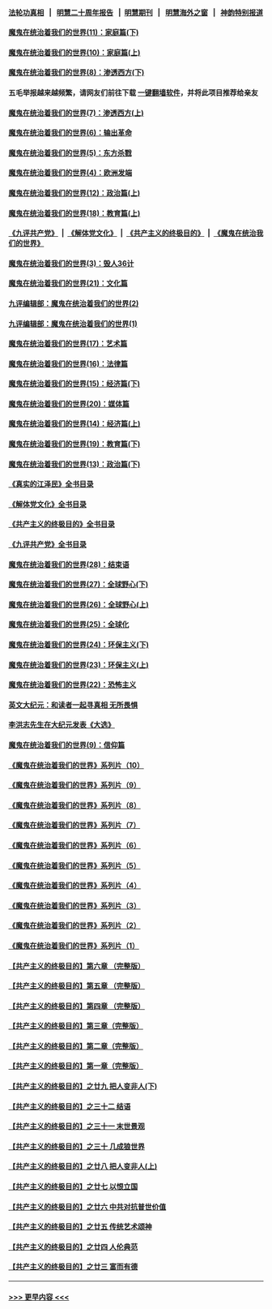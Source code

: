 #### [法轮功真相](https://github.com/gfw-breaker/truth/blob/master/README.md?t=0) &nbsp;&nbsp;|&nbsp;&nbsp; [明慧二十周年报告](https://github.com/gfw-breaker/mh-reports/blob/master/README.md?t=0) &nbsp;&nbsp;|&nbsp;&nbsp;[明慧期刊](https://github.com/gfw-breaker/mh-qikan) &nbsp;&nbsp;|&nbsp;&nbsp; [明慧海外之窗](https://github.com/gfw-breaker/mh-news/blob/master/README.md?t=0) &nbsp;&nbsp;|&nbsp;&nbsp; [神韵特别报道](https://github.com/gfw-breaker/mh-news/blob/master/shenyun.md?t=0)
#### [魔鬼在统治着我们的世界(11)：家庭篇(下)](../pages/nsc422/n10440961.md?t=12120901) 
#### [魔鬼在统治着我们的世界(10)：家庭篇(上)](../pages/nsc422/n10435448.md?t=12120901) 
#### [魔鬼在统治着我们的世界(8)：渗透西方(下)](../pages/nsc422/n10429603.md?t=12120901) 
#### 五毛举报越来越频繁，请网友们前往下载 [一键翻墙软件](https://github.com/gfw-breaker/ssr-accounts)，并将此项目推荐给亲友
#### [魔鬼在统治着我们的世界(7)：渗透西方(上)](../pages/nsc422/n10426013.md?t=12120901) 
#### [魔鬼在统治着我们的世界(6)：输出革命](../pages/nsc422/n10421536.md?t=12120901) 
#### [魔鬼在统治着我们的世界(5)：东方杀戮](../pages/nsc422/n10417707.md?t=12120901) 
#### [魔鬼在统治着我们的世界(4)：欧洲发端](../pages/nsc422/n10414890.md?t=12120901) 
#### [魔鬼在统治着我们的世界(12)：政治篇(上)](../pages/nsc422/n10444576.md?t=12120901) 
#### [魔鬼在统治着我们的世界(18)：教育篇(上)](../pages/nsc422/n10526970.md?t=12120901) 
#### [《九评共产党》](https://github.com/begood0513/9ping.md/blob/master/README.md) &nbsp;|&nbsp; [《解体党文化》](../../../../jtdwh.md/blob/master/README.md)  &nbsp;|&nbsp; [《共产主义的终极目的》](../../../../gczydzjmd.md/blob/master/README.md) &nbsp;|&nbsp; [《魔鬼在统治我们的世界》](../../../../mgztzwmdsj.md/blob/master/README.md) 
#### [魔鬼在统治着我们的世界(3)：毁人36计](../pages/nsc422/n10411583.md?t=12120901) 
#### [魔鬼在统治着我们的世界(21)：文化篇](../pages/nsc422/n10597706.md?t=12120901) 
#### [九评编辑部：魔鬼在统治着我们的世界(2)](../pages/nsc422/n10410036.md?t=12120901) 
#### [九评编辑部：魔鬼在统治着我们的世界(1)](../pages/nsc422/n10406825.md?t=12120901) 
#### [魔鬼在统治着我们的世界(17)：艺术篇](../pages/nsc422/n10499093.md?t=12120901) 
#### [魔鬼在统治着我们的世界(16)：法律篇](../pages/nsc422/n10485969.md?t=12120901) 
#### [魔鬼在统治着我们的世界(15)：经济篇(下)](../pages/nsc422/n10469975.md?t=12120901) 
#### [魔鬼在统治着我们的世界(20)：媒体篇](../pages/nsc422/n10586579.md?t=12120901) 
#### [魔鬼在统治着我们的世界(14)：经济篇(上)](../pages/nsc422/n10457370.md?t=12120901) 
#### [魔鬼在统治着我们的世界(19)：教育篇(下)](../pages/nsc422/n10564808.md?t=12120901) 
#### [魔鬼在统治着我们的世界(13)：政治篇(下)](../pages/nsc422/n10448270.md?t=12120901) 
#### [《真实的江泽民》全书目录](../pages/nsc422/n13721399.md?t=12120901) 
#### [《解体党文化》全书目录](../pages/nsc422/n13721157.md?t=12120901) 
#### [《共产主义的终极目的》全书目录](../pages/nsc422/n13721048.md?t=12120901) 
#### [《九评共产党》全书目录](../pages/nsc422/n13708085.md?t=12120901) 
#### [魔鬼在统治着我们的世界(28)：结束语](../pages/nsc422/n10936246.md?t=12120901) 
#### [魔鬼在统治着我们的世界(27)：全球野心(下)](../pages/nsc422/n10928319.md?t=12120901) 
#### [魔鬼在统治着我们的世界(26)：全球野心(上)](../pages/nsc422/n10900318.md?t=12120901) 
#### [魔鬼在统治着我们的世界(25)：全球化](../pages/nsc422/n10788205.md?t=12120901) 
#### [魔鬼在统治着我们的世界(24)：环保主义(下)](../pages/nsc422/n10695307.md?t=12120901) 
#### [魔鬼在统治着我们的世界(23)：环保主义(上)](../pages/nsc422/n10688613.md?t=12120901) 
#### [魔鬼在统治着我们的世界(22)：恐怖主义](../pages/nsc422/n10614727.md?t=12120901) 
#### [英文大纪元：和读者一起寻真相 无所畏惧](../pages/nsc422/n12542027.md?t=12120901) 
#### [李洪志先生在大纪元发表《大选》](../pages/nsc422/n12534746.md?t=12120901) 
#### [魔鬼在统治着我们的世界(9)：信仰篇](../pages/nsc422/n10432159.md?t=12120901) 
#### [《魔鬼在统治着我们的世界》系列片（10）](../pages/nsc422/n12292670.md?t=12120901) 
#### [《魔鬼在统治着我们的世界》系列片（9）](../pages/nsc422/n12290859.md?t=12120901) 
#### [《魔鬼在统治着我们的世界》系列片（8）](../pages/nsc422/n12287445.md?t=12120901) 
#### [《魔鬼在统治着我们的世界》系列片（7）](../pages/nsc422/n12283425.md?t=12120901) 
#### [《魔鬼在统治着我们的世界》系列片（6）](../pages/nsc422/n12282314.md?t=12120901) 
#### [《魔鬼在统治着我们的世界》系列片（5）](../pages/nsc422/n12281419.md?t=12120901) 
#### [《魔鬼在统治着我们的世界》系列片（4）](../pages/nsc422/n12274024.md?t=12120901) 
#### [《魔鬼在统治着我们的世界》系列片（3）](../pages/nsc422/n12271322.md?t=12120901) 
#### [《魔鬼在统治着我们的世界》系列片（2）](../pages/nsc422/n12269049.md?t=12120901) 
#### [《魔鬼在统治着我们的世界》系列片（1）](../pages/nsc422/n12267575.md?t=12120901) 
#### [【共产主义的终极目的】第六章 （完整版）](../pages/nsc422/n11428913.md?t=12120901) 
#### [【共产主义的终极目的】第五章 （完整版）](../pages/nsc422/n11428912.md?t=12120901) 
#### [【共产主义的终极目的】第四章 （完整版）](../pages/nsc422/n11428907.md?t=12120901) 
#### [【共产主义的终极目的】第三章（完整版）](../pages/nsc422/n11428848.md?t=12120901) 
#### [【共产主义的终极目的】第二章（完整版）](../pages/nsc422/n11428831.md?t=12120901) 
#### [【共产主义的终极目的】第一章（完整版）](../pages/nsc422/n11417651.md?t=12120901) 
#### [【共产主义的终极目的】之廿九 把人变非人(下)](../pages/nsc422/n11344140.md?t=12120901) 
#### [【共产主义的终极目的】之三十二 结语](../pages/nsc422/n11360535.md?t=12120901) 
#### [【共产主义的终极目的】之三十一 末世景观](../pages/nsc422/n11351129.md?t=12120901) 
#### [【共产主义的终极目的】之三十 几成狼世界](../pages/nsc422/n11348280.md?t=12120901) 
#### [【共产主义的终极目的】之廿八 把人变非人(上)](../pages/nsc422/n11340492.md?t=12120901) 
#### [【共产主义的终极目的】之廿七 以恨立国](../pages/nsc422/n11336944.md?t=12120901) 
#### [【共产主义的终极目的】之廿六 中共对抗普世价值](../pages/nsc422/n11324785.md?t=12120901) 
#### [【共产主义的终极目的】之廿五 传统艺术颂神](../pages/nsc422/n11296396.md?t=12120901) 
#### [【共产主义的终极目的】之廿四 人伦典范](../pages/nsc422/n11296397.md?t=12120901) 
#### [【共产主义的终极目的】之廿三 富而有德](../pages/nsc422/n11283598.md?t=12120901) 

----
#### [ >>> 更早内容 <<< ](../indexes/nsc422-earlier.md)

